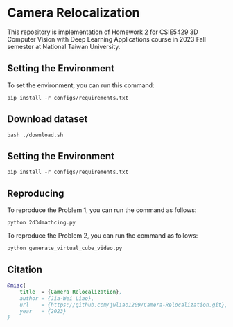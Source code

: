 # Camera Relocalization

This repository is implementation of Homework 2 for CSIE5429 3D Computer Vision with Deep Learning Applications course in 2023 Fall semester at National Taiwan University.


## Setting the Environment 
To set the environment, you can run this command:
```
pip install -r configs/requirements.txt
```


## Download dataset
```
bash ./download.sh
```


## Setting the Environment
```
pip install -r configs/requirements.txt
```


## Reproducing
To reproduce the Problem 1, you can run the command as follows:
```
python 2d3dmathcing.py
```
To reproduce the Problem 2, you can run the command as follows:
```
python generate_virtual_cube_video.py
```


## Citation
```bibtex
@misc{
    title  = {Camera Relocalization},
    author = {Jia-Wei Liao},
    url    = {https://github.com/jwliao1209/Camera-Relocalization.git},
    year   = {2023}
}
```

